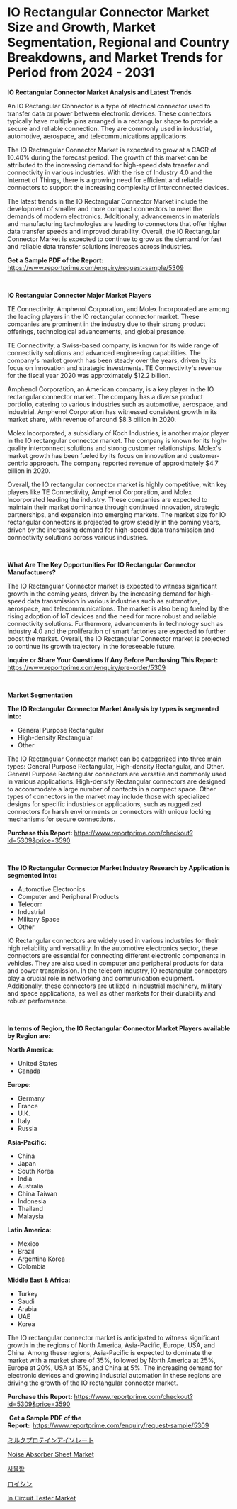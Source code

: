 <p><h1>IO Rectangular Connector Market Size and Growth, Market Segmentation, Regional and Country Breakdowns, and Market Trends for Period from 2024 -  2031</h1></p><p><strong>IO Rectangular Connector Market Analysis and Latest Trends</strong></p>
<p><p>An IO Rectangular Connector is a type of electrical connector used to transfer data or power between electronic devices. These connectors typically have multiple pins arranged in a rectangular shape to provide a secure and reliable connection. They are commonly used in industrial, automotive, aerospace, and telecommunications applications.</p><p>The IO Rectangular Connector Market is expected to grow at a CAGR of 10.40% during the forecast period. The growth of this market can be attributed to the increasing demand for high-speed data transfer and connectivity in various industries. With the rise of Industry 4.0 and the Internet of Things, there is a growing need for efficient and reliable connectors to support the increasing complexity of interconnected devices.</p><p>The latest trends in the IO Rectangular Connector Market include the development of smaller and more compact connectors to meet the demands of modern electronics. Additionally, advancements in materials and manufacturing technologies are leading to connectors that offer higher data transfer speeds and improved durability. Overall, the IO Rectangular Connector Market is expected to continue to grow as the demand for fast and reliable data transfer solutions increases across industries.</p></p>
<p><strong>Get a Sample PDF of the Report:&nbsp;</strong> <a href="https://www.reportprime.com/enquiry/request-sample/5309">https://www.reportprime.com/enquiry/request-sample/5309</a></p>
<p>&nbsp;</p>
<p><strong>IO Rectangular Connector Major Market Players</strong></p>
<p><p>TE Connectivity, Amphenol Corporation, and Molex Incorporated are among the leading players in the IO rectangular connector market. These companies are prominent in the industry due to their strong product offerings, technological advancements, and global presence.</p><p>TE Connectivity, a Swiss-based company, is known for its wide range of connectivity solutions and advanced engineering capabilities. The company's market growth has been steady over the years, driven by its focus on innovation and strategic investments. TE Connectivity's revenue for the fiscal year 2020 was approximately $12.2 billion.</p><p>Amphenol Corporation, an American company, is a key player in the IO rectangular connector market. The company has a diverse product portfolio, catering to various industries such as automotive, aerospace, and industrial. Amphenol Corporation has witnessed consistent growth in its market share, with revenue of around $8.3 billion in 2020.</p><p>Molex Incorporated, a subsidiary of Koch Industries, is another major player in the IO rectangular connector market. The company is known for its high-quality interconnect solutions and strong customer relationships. Molex's market growth has been fueled by its focus on innovation and customer-centric approach. The company reported revenue of approximately $4.7 billion in 2020.</p><p>Overall, the IO rectangular connector market is highly competitive, with key players like TE Connectivity, Amphenol Corporation, and Molex Incorporated leading the industry. These companies are expected to maintain their market dominance through continued innovation, strategic partnerships, and expansion into emerging markets. The market size for IO rectangular connectors is projected to grow steadily in the coming years, driven by the increasing demand for high-speed data transmission and connectivity solutions across various industries.</p></p>
<p>&nbsp;</p>
<p><strong>What Are The Key Opportunities For IO Rectangular Connector Manufacturers?</strong></p>
<p><p>The IO Rectangular Connector market is expected to witness significant growth in the coming years, driven by the increasing demand for high-speed data transmission in various industries such as automotive, aerospace, and telecommunications. The market is also being fueled by the rising adoption of IoT devices and the need for more robust and reliable connectivity solutions. Furthermore, advancements in technology such as Industry 4.0 and the proliferation of smart factories are expected to further boost the market. Overall, the IO Rectangular Connector market is projected to continue its growth trajectory in the foreseeable future.</p></p>
<p><strong>Inquire or Share Your Questions If Any Before Purchasing This Report:</strong> <a href="https://www.reportprime.com/enquiry/pre-order/5309">https://www.reportprime.com/enquiry/pre-order/5309</a></p>
<p>&nbsp;</p>
<p><strong>Market Segmentation</strong></p>
<p><strong>The IO Rectangular Connector Market Analysis by types is segmented into:</strong></p>
<p><ul><li>General Purpose Rectangular</li><li>High-density Rectangular</li><li>Other</li></ul></p>
<p><p>The IO Rectangular Connector market can be categorized into three main types: General Purpose Rectangular, High-density Rectangular, and Other. General Purpose Rectangular connectors are versatile and commonly used in various applications. High-density Rectangular connectors are designed to accommodate a large number of contacts in a compact space. Other types of connectors in the market may include those with specialized designs for specific industries or applications, such as ruggedized connectors for harsh environments or connectors with unique locking mechanisms for secure connections.</p></p>
<p><strong>Purchase this Report:&nbsp;</strong><a href="https://www.reportprime.com/checkout?id=5309&price=3590">https://www.reportprime.com/checkout?id=5309&price=3590</a></p>
<p>&nbsp;</p>
<p><strong>The IO Rectangular Connector Market Industry Research by Application is segmented into:</strong></p>
<p><ul><li>Automotive Electronics</li><li>Computer and Peripheral Products</li><li>Telecom</li><li>Industrial</li><li>Military Space</li><li>Other</li></ul></p>
<p><p>IO Rectangular connectors are widely used in various industries for their high reliability and versatility. In the automotive electronics sector, these connectors are essential for connecting different electronic components in vehicles. They are also used in computer and peripheral products for data and power transmission. In the telecom industry, IO rectangular connectors play a crucial role in networking and communication equipment. Additionally, these connectors are utilized in industrial machinery, military and space applications, as well as other markets for their durability and robust performance.</p></p>
<p>&nbsp;</p>
<p><strong>In terms of Region, the IO Rectangular Connector Market Players available by Region are:</strong></p>
<p>
    <p> <strong> North America: </strong>
        <ul>
            <li>United States</li>
            <li>Canada</li>
        </ul>
        </p> 
    <p> <strong> Europe: </strong>
        <ul>
            <li>Germany</li>
            <li>France</li>
            <li>U.K.</li>
            <li>Italy</li>
            <li>Russia</li>
        </ul>
        </p> 
    <p> <strong> Asia-Pacific: </strong>
        <ul>
            <li>China</li>
            <li>Japan</li>
            <li>South Korea</li>
            <li>India</li>
            <li>Australia</li>
            <li>China Taiwan</li>
            <li>Indonesia</li>
            <li>Thailand</li>
            <li>Malaysia</li>
        </ul>
        </p> 
    <p> <strong> Latin America: </strong>
        <ul>
            <li>Mexico</li>
            <li>Brazil</li>
            <li>Argentina Korea</li>
            <li>Colombia</li>
        </ul>
        </p> 
    <p> <strong> Middle East & Africa: </strong>
        <ul>
            <li>Turkey</li>
            <li>Saudi</li>
            <li>Arabia</li>
            <li>UAE</li>
            <li>Korea</li>
        </ul>
    </p>
    </p>
<p><p>The IO rectangular connector market is anticipated to witness significant growth in the regions of North America, Asia-Pacific, Europe, USA, and China. Among these regions, Asia-Pacific is expected to dominate the market with a market share of 35%, followed by North America at 25%, Europe at 20%, USA at 15%, and China at 5%. The increasing demand for electronic devices and growing industrial automation in these regions are driving the growth of the IO rectangular connector market.</p></p>
<p><strong>Purchase this Report: </strong><a href="https://www.reportprime.com/checkout?id=5309&price=3590">https://www.reportprime.com/checkout?id=5309&price=3590</a></p>
<p>&nbsp;<strong>Get a Sample PDF of the Report:&nbsp;&nbsp;</strong><a href="https://www.reportprime.com/enquiry/request-sample/5309">https://www.reportprime.com/enquiry/request-sample/5309</a></p>
<p><strong></strong></p>
<p><p><a href="https://medium.com/@nicolaseller56452023/%E3%83%9F%E3%83%AB%E3%82%AF%E3%83%97%E3%83%AD%E3%83%86%E3%82%A4%E3%83%B3%E3%82%A2%E3%82%A4%E3%82%BD%E3%83%AC%E3%83%BC%E3%83%88%E5%B8%82%E5%A0%B4%E3%81%AF-%E3%82%B7%E3%82%A7%E3%82%A2-%E3%82%B5%E3%82%A4%E3%82%BA-%E3%81%8A%E3%82%88%E3%81%B32031%E5%B9%B4%E3%81%BE%E3%81%A7%E3%81%AE%E4%BA%88%E6%B8%AC%E3%81%AB%E7%84%A6%E7%82%B9%E3%82%92%E5%BD%93%E3%81%A6%E3%81%A6%E3%81%84%E3%81%BE%E3%81%99-1a36a51bf454">ミルクプロテインアイソレート</a></p><p><a href="https://github.com/nathandecarvalho/Market-Research-Report-List-2/blob/main/noise-absorber-sheet-market.md">Noise Absorber Sheet Market</a></p><p><a href="https://medium.com/@rickymetzdvm/%EC%82%AC%EB%AC%BC%ED%95%A8-%EC%8B%9C%EC%9E%A5-%ED%86%B5%EC%B0%B0-%EC%8B%9C%EC%9E%A5-%EB%8F%99%ED%96%A5-%EC%84%B1%EC%9E%A5-2024%EB%85%84%EB%B6%80%ED%84%B0-2031%EB%85%84%EA%B9%8C%EC%A7%80-%EC%98%88%EC%B8%A1-2c67c095877e">사물함</a></p><p><a href="https://medium.com/@hugofirst21/leucine%E5%B8%82%E5%A0%B4-2031%E5%B9%B4%E3%81%BE%E3%81%A7%E3%81%AE%E6%88%90%E5%8A%9F%E3%81%99%E3%82%8B%E3%83%93%E3%82%B8%E3%83%8D%E3%82%B9%E3%82%B9%E3%83%88%E3%83%A9%E3%83%86%E3%82%B8%E3%83%BC%E3%81%AE%E9%8D%B5-5001fba2986d">ロイシン</a></p><p><a href="https://github.com/kosella/Market-Research-Report-List-2/blob/main/in-circuit-tester-market.md">In Circuit Tester Market</a></p></p>